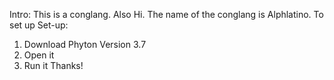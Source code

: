 Intro:
This is a conglang. Also Hi. The name of the conglang is Alphlatino. To set up
Set-up:
1. Download Phyton Version 3.7
2. Open it
3. Run it
Thanks!
